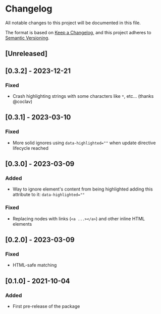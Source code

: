 # Changelog

All notable changes to this project will be documented in this file.

The format is based on [Keep a Changelog](https://keepachangelog.com/en/1.0.0/),
and this project adheres to [Semantic Versioning](https://semver.org/spec/v2.0.0.html).

## [Unreleased]

## [0.3.2] - 2023-12-21

### Fixed

- Crash highlighting strings with some characters like `*`, etc... (thanks @coclav)

## [0.3.1] - 2023-03-10

### Fixed

- More solid ignores using `data-highlighted=""` when update directive lifecycle reached

## [0.3.0] - 2023-03-09

### Added

- Way to ignore element's content from being highlighted adding this attribute to it: `data-highlighted=""`

### Fixed

- Replacing nodes with links (`<a ...></a>`) and other inline HTML elements

## [0.2.0] - 2023-03-09

### Fixed

- HTML-safe matching

## [0.1.0] - 2021-10-04

### Added

- First pre-release of the package